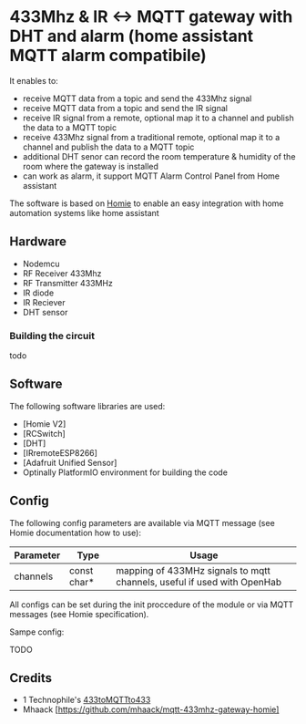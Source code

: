 # 433Mhz & IR <-> MQTT gateway with DHT and alarm (home assistant MQTT alarm compatibile)  

It enables to:
- receive MQTT data from a topic and send the 433Mhz signal 
- receive MQTT data from a topic and send the IR signal 
- receive IR signal from a remote, optional map it to a channel and publish the data to a MQTT topic
- receive 433Mhz signal from a traditional remote, optional map it to a channel and publish the data to a MQTT topic
- additional DHT senor can record the room temperature & humidity of the room where the gateway is installed
- can work as alarm, it support MQTT Alarm Control Panel from Home assistant


The software is based on [Homie](https://github.com/marvinroger/homie-esp8266) to enable an easy integration with home automation systems like home assistant

## Hardware

- Nodemcu
- RF Receiver 433Mhz
- RF Transmitter 433MHz
- IR diode
- IR Reciever
- DHT sensor

### Building the circuit

todo

## Software

The following software libraries are used:

- [Homie V2]
- [RCSwitch]
- [DHT]
- [IRremoteESP8266]
- [Adafruit Unified Sensor]
- Optinally PlatformIO environment for building the code

## Config

The following config parameters are available via MQTT message (see Homie documentation how to use):

Parameter           | Type        | Usage
------------------- | ----------- | -------
channels            | const char* | mapping of 433MHz signals to mqtt channels, useful if used with OpenHab

All configs can be set during the init proccedure of the module or via MQTT messages (see Homie specification).

Sampe config:


TODO



## Credits

- 1 Technophile's [433toMQTTto433](https://1technophile.blogspot.de/2016/09/433tomqttto433-bidirectional-esp8266.html)
- Mhaack [https://github.com/mhaack/mqtt-433mhz-gateway-homie]

